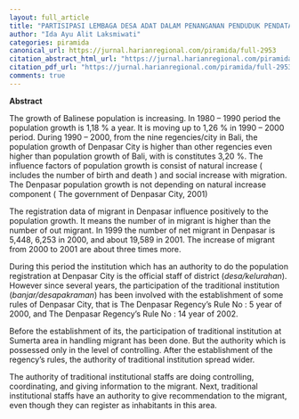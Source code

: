 ```yaml
---
layout: full_article
title: "PARTISIPASI LEMBAGA DESA ADAT DALAM PENANGANAN PENDUDUK PENDATANG DI KELURAHAN SUMERTA, DENPASAR"
author: "Ida Ayu Alit Laksmiwati"
categories: piramida
canonical_url: https://jurnal.harianregional.com/piramida/full-2953 
citation_abstract_html_url: "https://jurnal.harianregional.com/piramida/id-2953"
citation_pdf_url: "https://jurnal.harianregional.com/piramida/full-2953"  
comments: true
---
```


<p><span class="font0" style="font-weight:bold;">Abstract</span></p>
<p><span class="font0">The growth of Balinese population is increasing. In 1980 – 1990 period the population growth is 1,18 % a year. It is moving up to 1,26 % in 1990 – 2000 period. During 1990 – 2000, from the nine regencies/city in Bali, the population growth of Denpasar City is higher than other regencies even higher than population growth of Bali, with is constitutes 3,20 %. The influence factors of population growth is consist of natural increase ( includes the number of birth and death ) and social increase with migration. The Denpasar population growth is not depending on natural increase component ( The government of Denpasar City, 2001)</span></p>
<p><span class="font0">The registration data of migrant in Denpasar influence positively to the population growth. It means the number of in migrant is higher than the number of out migrant. In 1999 the number of net migrant in Denpasar is 5,448, 6,253 in 2000, and about 19,589 in 2001. The increase of migrant from 2000 to 2001 are about three times more.</span></p>
<p><span class="font0">During this period the institution which has an authority to do the population registration at Denpasar City is the official staff of district (</span><span class="font0" style="font-style:italic;">desa/kelurahan</span><span class="font0">). However since several years, the participation of the traditional institution (</span><span class="font0" style="font-style:italic;">banjar/desapakraman</span><span class="font0">) has been involved with the establishment of some rules of Denpasar City, that is The Denpasar Regency’s Rule No : 5 year of 2000, and The Denpasar Regency’s Rule No : 14 year of 2002.</span></p>
<p><span class="font0">Before the establishment of its, the participation of traditional institution at Sumerta area in handling migrant has been done. But the authority which is possessed only in the level of controlling. After the establishment of the regency’s rules, the authority of traditional institution spread wider.</span></p>
<p><span class="font0">The authority of traditional institutional staffs are doing controlling, coordinating, and giving information to the migrant. Next, traditional institutional staffs have an authority to give recommendation to the migrant, even though they can register as inhabitants in this area.</span></p>